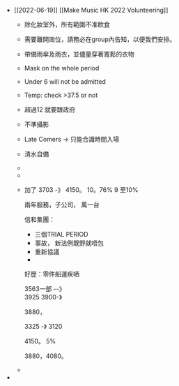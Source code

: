 - [[2022-06-19]] [[Make Music HK 2022 Volunteering]]
	- 除化妝室外，所有範圍不准飲食
	- 需要離開崗位，請務必在group內告知，以便我們安排。
	- 帶備雨傘及雨衣，並儘量穿著寬鬆的衣物
	- Mask on the whole period
	- Under 6 will not be admitted
	- Temp: check >37.5 or not
	- 超過12 就要跟政府
	- 不準攝影
	- Late Comers -> 只能合識時間入場
	- 清水自備
	-
	-
	- 加了
	  3703 -》 4150。 10。76%   9 至10%
	  
	  
	  兩年服務，子公司， 萬一台
	  
	  
	  信和集團：
	  - 三個TRIAL PERIOD
	  - 事故， 新法例既野就唔包
	  - 重新協議
	  -
	  
	  好歷：零件船運疾哂
	  
	  3563一部
	  --》   
	  3925
	  3900-》 
	  
	  3880，
	  
	  3325 -》 3120
	  
	  4150。
	  5%
	  
	  3880，4080。
	-
-